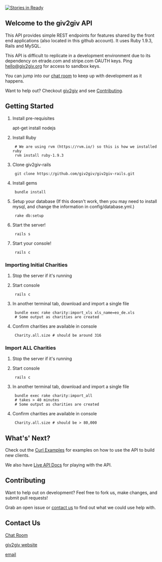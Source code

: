 [![Stories in Ready](https://badge.waffle.io/giv2giv/giv2giv-rails.png?label=ready)](https://waffle.io/giv2giv/giv2giv-rails)
## Welcome to the giv2giv API

This API provides simple REST endpoints for features shared by the front end applications (also located in this github account). It uses Ruby 1.9.3, Rails and MySQL.


This API is difficult to replicate in a development environment due to its dependency on etrade.com and stripe.com OAUTH keys. Ping hello@giv2giv.org for access to sandbox keys.


You can jump into our [chat room](https://lightcastle.campfirenow.com/4d2e5) to keep up with development as it happens.

Want to help out? Checkout [giv2giv](http://www.giv2giv.org) and see [Contributing](#contributing).

## Getting Started

1. Install pre-requisites

	apt-get install nodejs

2. Install Ruby

        # We are using rvm (https://rvm.io/) so this is how we installed ruby
        rvm install ruby-1.9.3

3. Clone giv2giv-rails

        git clone https://github.com/giv2giv/giv2giv-rails.git

4. Install gems

        bundle install

5. Setup your database
(If this doesn't work, then you may need to install mysql, and change the
 information in config/database.yml.)

		rake db:setup
		

6. Start the server!

        rails s

7. Start your console!

        rails c

### Importing Initial Charities

1. Stop the server if it's running

2. Start console

        rails c

3. In another terminal tab, download and import a single file

        bundle exec rake charity:import_xls xls_name=eo_de.xls
        # Some output as charities are created

4. Confirm charities are available in console

        Charity.all.size # should be around 316

### Import ALL Charities

1. Stop the server if it's running

2. Start console

        rails c

3. In another terminal tab, download and import a single file

        bundle exec rake charity:import_all
        # takes > 40 minutes
        # Some output as charities are created

4. Confirm charities are available in console

        Charity.all.size # should be > 80,000

## What's' Next?

Check out the [Curl Examples](curl_examples.txt) for examples on how to use the API to build new clients.

We also have [Live API Docs](http://giv2giv.github.io/api-docs/) for playing with the API.

## Contributing

Want to help out on development? Feel free to fork us, make changes, and submit pull requests!

Grab an open issue or [contact us](#contact-us) to find out what we could use help with.


## Contact Us

[Chat Room](https://lightcastle.campfirenow.com/4d2e5)

[giv2giv website](http://www.giv2giv.org)

[email](mailto:info@giv2giv.org)

